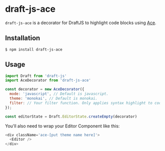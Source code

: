 # draft-js-ace

`draft-js-ace` is a decorator for DraftJS to highlight code blocks using [Ace](https://github.com/ajaxorg/ace).

## Installation

```
$ npm install draft-js-ace
```

## Usage

```js
import Draft from 'draft-js'
import AceDecorator from 'draft-js-ace'

const decorator = new AceDecorator({
  mode: 'javascript', // Default is javascript.
  theme: 'monokai', // Default is monokai.
  filter: // Your filter function. Only applies syntax highlight to code-blocks by default.
});

const editorState = Draft.EditorState.createEmpty(decorator)
```

You'll also need to wrap your Editor Component like this:

```js
<div className='ace-[put theme name here]'>
  <Editor />
</div>
```